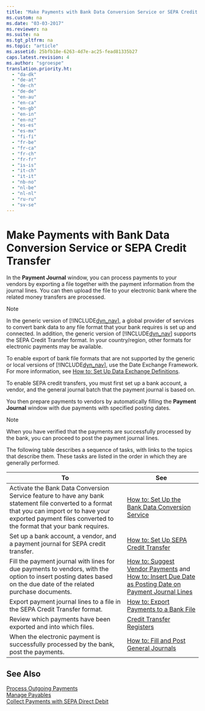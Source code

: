 ```yaml
---
title: "Make Payments with Bank Data Conversion Service or SEPA Credit Transfer"
ms.custom: na
ms.date: "03-03-2017"
ms.reviewer: na
ms.suite: na
ms.tgt_pltfrm: na
ms.topic: "article"
ms.assetid: 25bfb18e-6263-4d7e-ac25-fead81335b27
caps.latest.revision: 4
ms.author: "sgroespe"
translation.priority.ht: 
  - "da-dk"
  - "de-at"
  - "de-ch"
  - "de-de"
  - "en-au"
  - "en-ca"
  - "en-gb"
  - "en-in"
  - "en-nz"
  - "es-es"
  - "es-mx"
  - "fi-fi"
  - "fr-be"
  - "fr-ca"
  - "fr-ch"
  - "fr-fr"
  - "is-is"
  - "it-ch"
  - "it-it"
  - "nb-no"
  - "nl-be"
  - "nl-nl"
  - "ru-ru"
  - "sv-se"
---
```

# Make Payments with Bank Data Conversion Service or SEPA Credit Transfer
In the **Payment Journal** window, you can process payments to your vendors by exporting a file together with the payment information from the journal lines. You can then upload the file to your electronic bank where the related money transfers are processed.  
  
> [!NOTE]  
>  In the generic version of [!INCLUDE[dyn_nav](../ApplicationDesign/includes/dyn_nav_md.md)], a global provider of services to convert bank data to any file format that your bank requires is set up and connected. In addition, the generic version of [!INCLUDE[dyn_nav](../ApplicationDesign/includes/dyn_nav_md.md)] supports the SEPA Credit Transfer format. In your country\/region, other formats for electronic payments may be available.  
>   
>  To enable export of bank file formats that are not supported by the generic or local versions of [!INCLUDE[dyn_nav](../ApplicationDesign/includes/dyn_nav_md.md)], use the Date Exchange Framework. For more information, see [How to: Set Up Data Exchange Definitions](../BusinessFunctionality/DataExchange/how-to-set-up-data-exchange-definitions.md).  
  
 To enable SEPA credit transfers, you must first set up a bank account, a vendor, and the general journal batch that the payment journal is based on.  
  
 You then prepare payments to vendors by automatically filling the **Payment Journal** window with due payments with specified posting dates.  
  
> [!NOTE]  
>  When you have verified that the payments are successfully processed by the bank, you can proceed to post the payment journal lines.  
  
 The following table describes a sequence of tasks, with links to the topics that describe them. These tasks are listed in the order in which they are generally performed.  
  
|**To**|**See**|  
|------------|-------------|  
|Activate the Bank Data Conversion Service feature to have any bank statement file converted to a format that you can import or to have your exported payment files converted to the format that your bank requires.|[How to: Set Up the Bank Data Conversion Service](../BusinessFunctionality/DataExchange/how-to-set-up-the-bank-data-conversion-service.md)|  
|Set up a bank account, a vendor, and a payment journal for SEPA credit transfer.|[How to: Set Up SEPA Credit Transfer](../BusinessFunctionality/DataExchange/how-to-set-up-sepa-credit-transfer.md)|  
|Fill the payment journal with lines for due payments to vendors, with the option to insert posting dates based on the due date of the related purchase documents.|[How to: Suggest Vendor Payments](../Finance/how-to-suggest-vendor-payments.md) and [How to: Insert Due Date as Posting Date on Payment Journal Lines](../Finance/how-to-insert-due-date-as-posting-date-on-payment-journal-lines.md)|  
|Export payment journal lines to a file in the SEPA Credit Transfer format.|[How to: Export Payments to a Bank File](../BusinessFunctionality/DataExchange/how-to-export-payments-to-a-bank-file.md)|  
|Review which payments have been exported and into which files.|[Credit Transfer Registers](../Finance/-$-n_1205-credit-transfer-registers-$-.md)|  
|When the electronic payment is successfully processed by the bank, post the payments.|[How to: Fill and Post General Journals](../Finance/how-to-fill-and-post-general-journals.md)|  
  
## See Also  
 [Process Outgoing Payments](../Finance/process-outgoing-payments.md)   
 [Manage Payables](../Finance/manage-payables.md)   
 [Collect Payments with SEPA Direct Debit](../Finance/collect-payments-with-sepa-direct-debit.md)